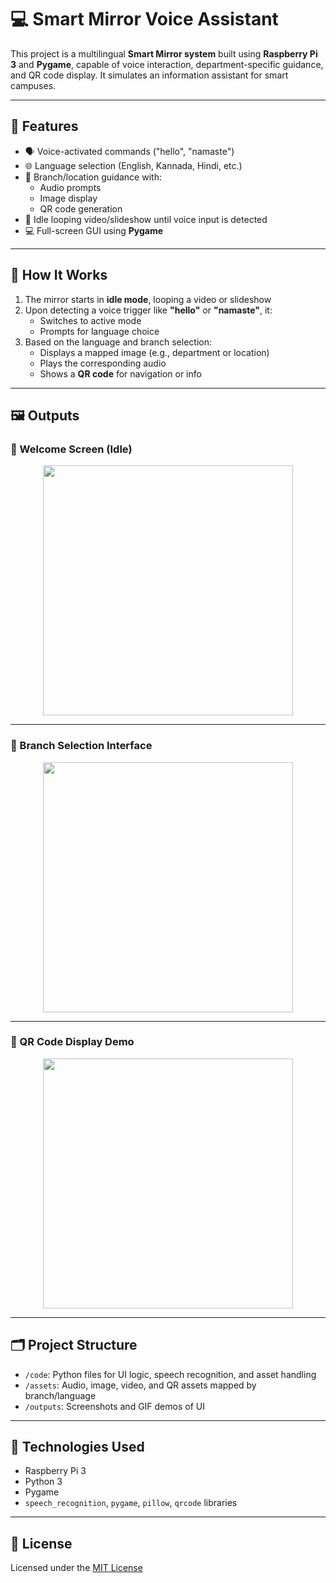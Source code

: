 # 💻 Smart Mirror Voice Assistant

This project is a multilingual **Smart Mirror system** built using **Raspberry Pi 3** and **Pygame**, capable of voice interaction, department-specific guidance, and QR code display. It simulates an information assistant for smart campuses.

---

## 🎯 Features

- 🗣️ Voice-activated commands ("hello", "namaste")
- 🌐 Language selection (English, Kannada, Hindi, etc.)
- 🧭 Branch/location guidance with:
  - Audio prompts
  - Image display
  - QR code generation
- 🔁 Idle looping video/slideshow until voice input is detected
- 💻 Full-screen GUI using **Pygame**

---

## 🧠 How It Works

1. The mirror starts in **idle mode**, looping a video or slideshow
2. Upon detecting a voice trigger like **"hello"** or **"namaste"**, it:
   - Switches to active mode
   - Prompts for language choice
3. Based on the language and branch selection:
   - Displays a mapped image (e.g., department or location)
   - Plays the corresponding audio
   - Shows a **QR code** for navigation or info

---

## 🖼️ Outputs

### 🔹 Welcome Screen (Idle)
<p align="center">
  <img src="outputs/welcome_screen.png" width="400"/>
</p>

---

### 🔹 Branch Selection Interface
<p align="center">
  <img src="outputs/branch_selection.png" width="400"/>
</p>

---

### 🔹 QR Code Display Demo
<p align="center">
  <img src="outputs/qr_display_demo.gif" width="400"/>
</p>

---

## 🗂️ Project Structure

- `/code`: Python files for UI logic, speech recognition, and asset handling
- `/assets`: Audio, image, video, and QR assets mapped by branch/language
- `/outputs`: Screenshots and GIF demos of UI

---

## 🔧 Technologies Used

- Raspberry Pi 3
- Python 3
- Pygame
- `speech_recognition`, `pygame`, `pillow`, `qrcode` libraries

---

## 📄 License

Licensed under the [MIT License](LICENSE)
